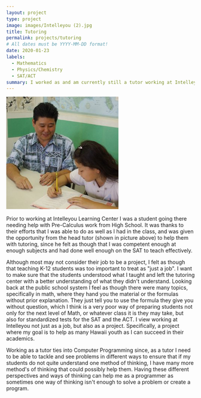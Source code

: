 ```yaml
---
layout: project
type: project
image: images/Intelleyou (2).jpg
title: Tutoring
permalink: projects/tutoring
# All dates must be YYYY-MM-DD format!
date: 2020-01-23
labels:
  - Mathematics
  - Physics/Chemistry
  - SAT/ACT
summary: I worked as and am currently still a tutor working at Intelleyou Learning Center.
---
```


<div class="ui small rounded images">
  <img class="ui image" src="../images/Darin Teaching.jpg">
</div>

Prior to working at Intelleyou Learning Center I was a student going there needing help with Pre-Calculus work from High School. It was 
thanks to their efforts that I was able to do as well as I had in the class, and was given the opportunity from the head tutor (shown in 
picture above) to help them with tutoring, since he felt as though that I was competent enough at enough subjects and had done well enough 
on the SAT to teach effectively.

Although most may not consider their job to be a project, I felt as though that teaching K-12 students was too important to treat as "just a job". I want to make sure that the students understood what I taught and left the tutoring center with a better understanding of what they didn't understand. Looking back at the public school system I feel as though there were many topics, specifically in math, where they hand you the material or the formulas without prior explanation. They just tell you to use the formula they give you without question, which I think is a very poor way of preparing students not only for the next level of Math, or whatever class it is they may take, but also for standardized tests for the SAT and the ACT. I view working at Intelleyou not just as a job, but also as a project. Specifically, a project where my goal is to help as many Hawaii youth as I can succeed in their academics.

Working as a tutor ties into Computer Programming since, as a tutor I need to be able to tackle and see problems in different ways to ensure that if my students do not quite understand one method of thinking, I have many more method's of thinking that could possibly help them. Having these different perspectives and ways of thinking can help me as a programmer as sometimes one way of thinking isn't enough to solve a problem or create a program.
